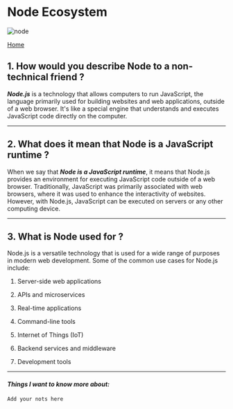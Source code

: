 # Node Ecosystem

![node](/reading-notes/node.png)

[Home](/reading-notes/README.md)

## 1. How would you describe Node to a non-technical friend ?

***Node.js*** is a technology that allows computers to run JavaScript, the language primarily used for building websites and web applications, outside of a web browser. It's like a special engine that understands and executes JavaScript code directly on the computer.

---

## 2. What does it mean that Node is a JavaScript runtime ?

When we say that ***Node is a JavaScript runtime***, it means that Node.js provides an environment for executing JavaScript code outside of a web browser. Traditionally, JavaScript was primarily associated with web browsers, where it was used to enhance the interactivity of websites. However, with Node.js, JavaScript can be executed on servers or any other computing device.

---

## 3. What is Node used for ?

Node.js is a versatile technology that is used for a wide range of purposes in modern web development. Some of the common use cases for Node.js include:

1. Server-side web applications

2. APIs and microservices

3. Real-time applications

4. Command-line tools
   
5. Internet of Things (IoT)

6. Backend services and middleware

7. Development tools

---

#### ***Things I want to know more about:***

```  
Add your nots here
```

